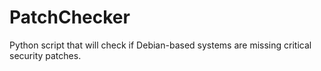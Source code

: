 # PatchChecker
Python script that will check if Debian-based systems are missing critical security patches.
